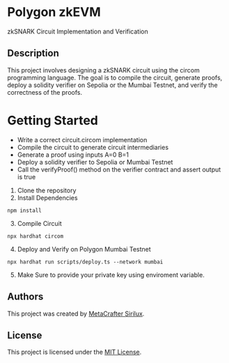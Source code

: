 # Polygon zkEVM
zkSNARK Circuit Implementation and Verification

## Description
This project involves designing a zkSNARK circuit using the circom programming language. The goal is to compile the circuit, generate proofs, deploy a solidity verifier on Sepolia or the Mumbai Testnet, and verify the correctness of the proofs.

# Getting Started

- Write a correct circuit.circom implementation
- Compile the circuit to generate circuit intermediaries
- Generate a proof using inputs A=0 B=1
- Deploy a solidity verifier to Sepolia or Mumbai Testnet
- Call the verifyProof() method on the verifier contract and assert output is true

1. Clone the repository
2. Install Dependencies
```shell
npm install
```
3. Compile Circuit
```shell
npx hardhat circom
```
4. Deploy and Verify on Polygon Mumbai Testnet
```shell
npx hardhat run scripts/deploy.ts --network mumbai
```
5. Make Sure to provide your private key using enviroment variable.

## Authors

This project was created by [MetaCrafter Sirilux](https://twitter.com/AadityaChandan1).

## License

This project is licensed under the [MIT License](../LICENSE).
